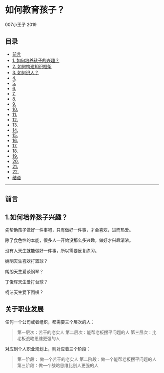 # 如何教育孩子？


007小王子 2019

## 目录


* [前言](#前言)
* [1. 如何培养孩子的兴趣？](#1-如何培养孩子兴趣？)
* [2. 如何构建知识框架](#2-如何构建知识框架？)
* [3. 如何识人？](#3-如何识人)
* [4. ](#4-)
* [5. ](#5-)
* [6. ](#6-)
* [7. ](#7-)
* [8. ](#8-)
* [9. ](#9-)
* [10. ](#10-)
* [11. ](#11-)
* [12. ](#12-)
* [13. ](#13-)
* [14. ](#14-)
* [15. ](#15-)
* [16. ](#16-)
* [17. ](#17-)
* [18. ](#18-)
* [19. ](#19-)
* [20. ](#20-)
* [21. ](#21-)
* [22. ](#22-)
* [结语](#结语)


-----

## 前言







## 1.如何培养孩子兴趣？

先帮助孩子做好一件事吧，只有做好一件事，才会喜欢，进而热爱。

除了食色性的本能，很多人一开始没那么多兴趣，做好才兴趣渐浓。

没有人天生就能做好一件事，所以需要反复练习。

姚明天生喜欢打篮球？

朗朗天生爱谈钢琴？

丁俊晖天生爱打台球？

柯洁天生爱下围棋？



## 关于职业发展



任何一个公司或者组织，都需要三个层次的人：
> 第一层次：苦干的老实人
第二层次：能帮老板摆平问题的人
第三层次：比老板战略思维更强的人

对应到个人职业规划上，则对应着三个阶段：
> 第一阶段： 做一个苦干的老实人
第二阶段：做一个能帮老板摆平问题的人
第三阶段：做一个战略思维比别人更强的人
